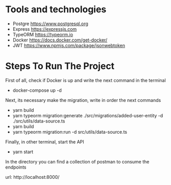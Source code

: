# Tools and technologies
* Postgre https://www.postgresql.org
* Express https://expressjs.com
* TypeORM https://typeorm.io
* Docker https://docs.docker.com/get-docker/
* JWT https://www.npmjs.com/package/jsonwebtoken


# Steps To Run The Project

First of all,  check if Docker is up and write the next command in the terminal 
* docker-compose up -d

Next, its necessary make the migration, write in order the next commands 

* yarn build
* yarn typeorm migration:generate ./src/migrations/added-user-entity -d ./src/utils/data-source.ts 
* yarn build
* yarn typeorm migration:run -d src/utils/data-source.ts

Finally, in other terminal, start the API

* yarn start

In the directory you can find a collection of postman to consume the endpoints

url: http://localhost:8000/

